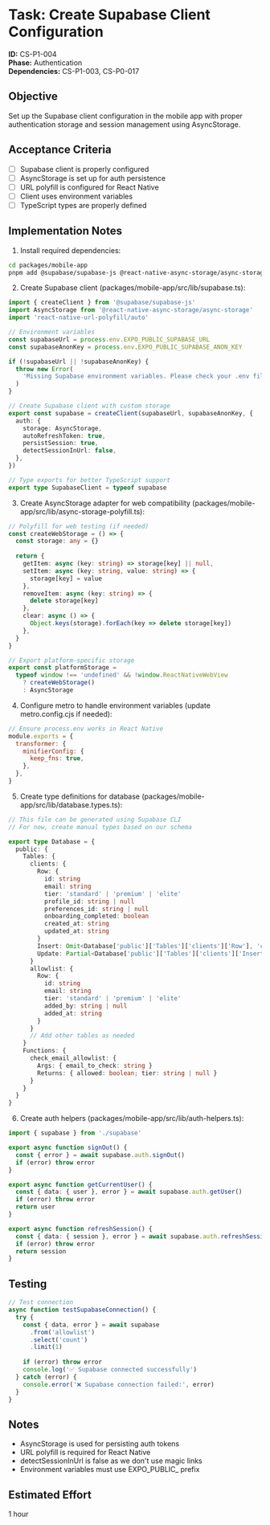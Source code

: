 # Task: Create Supabase Client Configuration

**ID:** CS-P1-004  
**Phase:** Authentication  
**Dependencies:** CS-P1-003, CS-P0-017

## Objective
Set up the Supabase client configuration in the mobile app with proper authentication storage and session management using AsyncStorage.

## Acceptance Criteria
- [ ] Supabase client is properly configured
- [ ] AsyncStorage is set up for auth persistence
- [ ] URL polyfill is configured for React Native
- [ ] Client uses environment variables
- [ ] TypeScript types are properly defined

## Implementation Notes
1. Install required dependencies:
```bash
cd packages/mobile-app
pnpm add @supabase/supabase-js @react-native-async-storage/async-storage react-native-url-polyfill
```

2. Create Supabase client (packages/mobile-app/src/lib/supabase.ts):
```typescript
import { createClient } from '@supabase/supabase-js'
import AsyncStorage from '@react-native-async-storage/async-storage'
import 'react-native-url-polyfill/auto'

// Environment variables
const supabaseUrl = process.env.EXPO_PUBLIC_SUPABASE_URL
const supabaseAnonKey = process.env.EXPO_PUBLIC_SUPABASE_ANON_KEY

if (!supabaseUrl || !supabaseAnonKey) {
  throw new Error(
    'Missing Supabase environment variables. Please check your .env file.'
  )
}

// Create Supabase client with custom storage
export const supabase = createClient(supabaseUrl, supabaseAnonKey, {
  auth: {
    storage: AsyncStorage,
    autoRefreshToken: true,
    persistSession: true,
    detectSessionInUrl: false,
  },
})

// Type exports for better TypeScript support
export type SupabaseClient = typeof supabase
```

3. Create AsyncStorage adapter for web compatibility (packages/mobile-app/src/lib/async-storage-polyfill.ts):
```typescript
// Polyfill for web testing (if needed)
const createWebStorage = () => {
  const storage: any = {}
  
  return {
    getItem: async (key: string) => storage[key] || null,
    setItem: async (key: string, value: string) => {
      storage[key] = value
    },
    removeItem: async (key: string) => {
      delete storage[key]
    },
    clear: async () => {
      Object.keys(storage).forEach(key => delete storage[key])
    },
  }
}

// Export platform-specific storage
export const platformStorage = 
  typeof window !== 'undefined' && !window.ReactNativeWebView
    ? createWebStorage()
    : AsyncStorage
```

4. Configure metro to handle environment variables (update metro.config.cjs if needed):
```javascript
// Ensure process.env works in React Native
module.exports = {
  transformer: {
    minifierConfig: {
      keep_fns: true,
    },
  },
}
```

5. Create type definitions for database (packages/mobile-app/src/lib/database.types.ts):
```typescript
// This file can be generated using Supabase CLI
// For now, create manual types based on our schema

export type Database = {
  public: {
    Tables: {
      clients: {
        Row: {
          id: string
          email: string
          tier: 'standard' | 'premium' | 'elite'
          profile_id: string | null
          preferences_id: string | null
          onboarding_completed: boolean
          created_at: string
          updated_at: string
        }
        Insert: Omit<Database['public']['Tables']['clients']['Row'], 'created_at' | 'updated_at'>
        Update: Partial<Database['public']['Tables']['clients']['Insert']>
      }
      allowlist: {
        Row: {
          id: string
          email: string
          tier: 'standard' | 'premium' | 'elite'
          added_by: string | null
          added_at: string
        }
      }
      // Add other tables as needed
    }
    Functions: {
      check_email_allowlist: {
        Args: { email_to_check: string }
        Returns: { allowed: boolean; tier: string | null }
      }
    }
  }
}
```

6. Create auth helpers (packages/mobile-app/src/lib/auth-helpers.ts):
```typescript
import { supabase } from './supabase'

export async function signOut() {
  const { error } = await supabase.auth.signOut()
  if (error) throw error
}

export async function getCurrentUser() {
  const { data: { user }, error } = await supabase.auth.getUser()
  if (error) throw error
  return user
}

export async function refreshSession() {
  const { data: { session }, error } = await supabase.auth.refreshSession()
  if (error) throw error
  return session
}
```

## Testing
```typescript
// Test connection
async function testSupabaseConnection() {
  try {
    const { data, error } = await supabase
      .from('allowlist')
      .select('count')
      .limit(1)
    
    if (error) throw error
    console.log('✅ Supabase connected successfully')
  } catch (error) {
    console.error('❌ Supabase connection failed:', error)
  }
}
```

## Notes
- AsyncStorage is used for persisting auth tokens
- URL polyfill is required for React Native
- detectSessionInUrl is false as we don't use magic links
- Environment variables must use EXPO_PUBLIC_ prefix

## Estimated Effort
1 hour